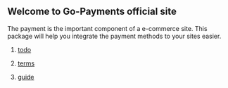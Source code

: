 ## Welcome to Go-Payments official site
The payment is the important component of a e-commerce site. This package will help you integrate the payment methods to your sites easier.

1. [todo](index.md)

2. [terms](terms.md)

3. [guide](guide.md)

